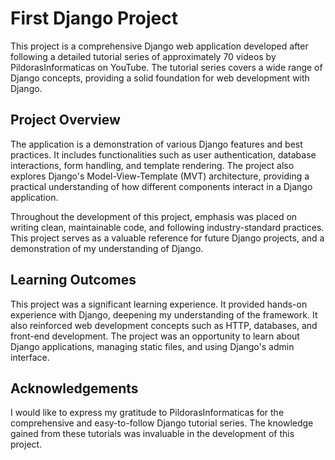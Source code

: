 # First Django Project

This project is a comprehensive Django web application developed after following a detailed tutorial series of approximately 70 videos by PildorasInformaticas on YouTube. The tutorial series covers a wide range of Django concepts, providing a solid foundation for web development with Django.

## Project Overview

The  application is a demonstration of various Django features and best practices. It includes functionalities such as user authentication, database interactions, form handling, and template rendering. The project also explores Django's Model-View-Template (MVT) architecture, providing a practical understanding of how different components interact in a Django application.

Throughout the development of this project, emphasis was placed on writing clean, maintainable code, and following industry-standard practices. This project serves as a valuable reference for future Django projects, and a demonstration of my understanding of Django.

## Learning Outcomes

This project was a significant learning experience. It provided hands-on experience with Django, deepening my understanding of the framework. It also reinforced web development concepts such as HTTP, databases, and front-end development. The project was an opportunity to learn about Django applications, managing static files, and using Django's admin interface.

## Acknowledgements

I would like to express my gratitude to PildorasInformaticas for the comprehensive and easy-to-follow Django tutorial series. The knowledge gained from these tutorials was invaluable in the development of this project.

